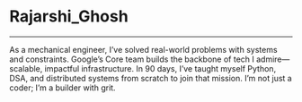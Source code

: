 # Rajarshi_Ghosh
<hr>
As a mechanical engineer, I’ve solved real-world problems with systems and constraints. Google’s Core team builds the backbone of tech I admire—scalable, impactful infrastructure. In 90 days, I’ve taught myself Python, DSA, and distributed systems from scratch to join that mission. I’m not just a coder; I’m a builder with grit.
